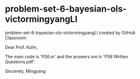 # problem-set-6-bayesian-ols-victormingyangLI
problem-set-6-bayesian-ols-victormingyangLI created by GitHub Classroom

Dear Prof. Kuhn,

The main code is 'PS6.m' and the answers are in 'PS6 Written Questions.pdf'.

Sincerely,
Mingyang

